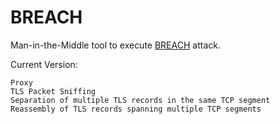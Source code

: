 BREACH
=====================

Man-in-the-Middle tool to execute [BREACH](breachattack.com) attack.

Current Version:

	Proxy
	TLS Packet Sniffing
	Separation of multiple TLS records in the same TCP segment
	Reassembly of TLS records spanning multiple TCP segments